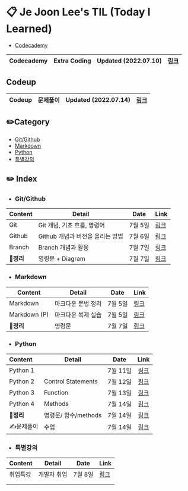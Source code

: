 # 📋  Je Joon Lee's TIL (Today I Learned) 

- [Codecademy](https://www.codecademy.com/profiles/JeJoonLee)

| Codecademy | Extra Coding | Updated (2022.07.10) | [링크](./Codecademy/README.md) |
| ---------- | ------------ | -------------------- | ------------------------------ |



## Codeup

| Codeup | 문제풀이 | Updated (2022.07.14) | [링크](./Codeup/README.md) |
| ------ | -------- | -------------------- | -------------------------- |



## ✏️Category

- [Git/Github](#gitgithub)
- [Markdown](#markdown)
- [Python](#python)
- [특별강의](#특별강의)



## ✏️ Index

- ### Git/Github

| Content | Detail                           | Date    | Link |
| ------- | -------------------------------- | ------- | ---- |
| Git     | Git 개념, 기초 흐름, 명령어      | 7월 5일 | [링크](./Git/Git.md) |
| Github  | Github 개념과 버전을 올리는 방법 | 7월 6일 | [링크](./Git/Github.md) |
| Branch | Branch 개념과 활용 | 7월 7일 | [링크](./Git/Branch,Clone.md) |
| 📌**정리** | 명령문 + Diagram | 7월 7일 | [링크](./Git/Summary.md) |



- ### Markdown

| Content      | Detail             | Date    | Link |
| ------------ | ------------------ | ------- | ---- |
| Markdown     | 마크다운 문법 정리 | 7월 5일 | [링크](./Typora/markdown_language.md)      |
| Markdown (P) | 마크다운 복제 실습 | 7월 5일 | [링크](./Typora/markdown_copy_1.md)     |
| 📌**정리** | 명령문 | 7월 7일 | [링크](./Typora/summary.md) |



- ### Python

| Content   | Detail               | Date     |                       Link                        |
| :-------- | -------------------- | -------- | :-----------------------------------------------: |
| Python 1  |                      | 7월 11일 |        [링크](./Python/python_basic_1.md)         |
| Python 2  | Control Statements   | 7월 12일 |   [링크](./Python/python_control_statement.md)    |
| Python 3  | Function             | 7월 13일 |        [링크](./Python/python_function.md)        |
| Python 4  | Methods              | 7월 14일 | [링크](./Python/python_data_structure_methods.md) |
| 📌**정리** | 명령문/ 함수/methods | 7월 14일 |  [링크](./Python/python_operators_functions.md)   |
| ✍️문제풀이 | 수업                 | 7월 14일 |             [링크](./Python/문제풀이)             |



- ### 특별강의

| Content  | Detail      | Date    | Link                                     |
| -------- | ----------- | ------- | ---------------------------------------- |
| 취업특강 | 개발자 취업 | 7월 8일 | [링크](./Extra_lecture/extra_lecture.md) |
|          |             |         |                                          |
|          |             |         |                                          |

